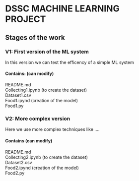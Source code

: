 # DSSC MACHINE LEARNING PROJECT
## Stages of the work
### V1: First version of the ML system
In this version we can test the efficency of a simple ML system  
#### Contains: (can modify)
README.md  
Collecting1.ipynb (to create the dataset)  
Dataset1.csv  
Food1.ipynd (creation of the model)  
Food1.py  


### V2: More complex version
Here we use more complex techniques like ....  
#### Contains (can modify)
README.md  
Collecting2.ipynb (to create the dataset)  
Dataset2.csv  
Food2.ipynd (creation of the model)  
Food2.py  

